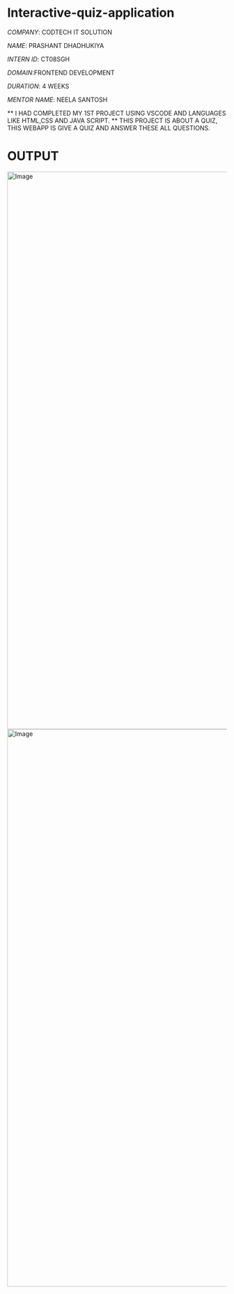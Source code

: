 # Interactive-quiz-application

*COMPANY*: CODTECH IT SOLUTION

*NAME*: PRASHANT DHADHUKIYA

*INTERN ID*: CT08SGH

*DOMAIN*:FRONTEND DEVELOPMENT

*DURATION*: 4 WEEKS

*MENTOR NAME*: NEELA SANTOSH

** I HAD COMPLETED MY 1ST PROJECT USING VSCODE AND LANGUAGES LIKE HTML,CSS AND JAVA SCRIPT.
** THIS PROJECT IS ABOUT A QUIZ, THIS WEBAPP IS GIVE A QUIZ AND ANSWER THESE ALL QUESTIONS.

# OUTPUT
<img width="1280" alt="Image" src="https://github.com/user-attachments/assets/be5f7aef-6a8f-471d-8f4d-41f32d3f9b0f" />

<img width="1280" alt="Image" src="https://github.com/user-attachments/assets/b883afa4-acab-46ee-8e4b-9fe7c9c6e8ee" />
